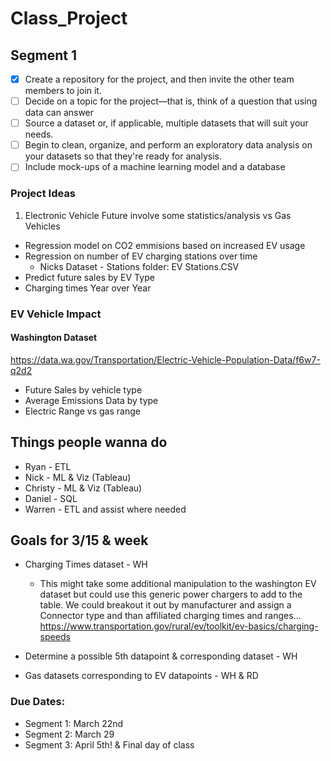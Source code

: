# Class_Project

## Segment 1
- [x] Create a repository for the project, and then invite the other team members to join it.
- [ ] Decide on a topic for the project—that is, think of a question that using data can answer
- [ ] Source a dataset or, if applicable, multiple datasets that will suit your needs.
- [ ] Begin to clean, organize, and perform an exploratory data analysis on your datasets so that they're ready for analysis.
- [ ] Include mock-ups of a machine learning model and a database

### Project Ideas
1. Electronic Vehicle Future involve some statistics/analysis vs Gas Vehicles
  - Regression model on CO2 emmisions based on increased EV usage
  - Regression on number of EV charging stations over time
    - Nicks Dataset - Stations folder:  EV Stations.CSV   
  - Predict future sales by EV Type
  - Charging times Year over Year

### EV Vehicle Impact

#### Washington Dataset
https://data.wa.gov/Transportation/Electric-Vehicle-Population-Data/f6w7-q2d2
 - Future Sales by vehicle type
 - Average Emissions Data by type
 - Electric Range vs gas range


## Things people wanna do
 - Ryan - ETL
 - Nick - ML & Viz (Tableau)
 - Christy - ML & Viz (Tableau)
 - Daniel - SQL
 - Warren - ETL and assist where needed

## Goals for 3/15 & week
 - Charging Times dataset - WH
   - This might take some additional manipulation to the washington EV dataset but could use this generic power chargers to add to the table.  We could breakout it out by manufacturer and assign a Connector type and than affiliated charging times and ranges... 
https://www.transportation.gov/rural/ev/toolkit/ev-basics/charging-speeds


 - Determine a possible 5th datapoint & corresponding dataset - WH
 - Gas datasets corresponding to EV datapoints - WH & RD


### Due Dates: 
 - Segment 1: March 22nd 
 - Segment 2: March 29
 - Segment 3: April 5th! & Final day of class
